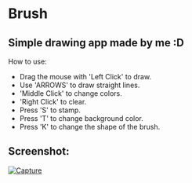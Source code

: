 # Brush
Simple drawing app made by me :D
---------------------------------------
How to use:
- Drag the mouse with 'Left Click' to draw.
- Use 'ARROWS' to draw straight lines.
- 'Middle Click' to change colors.
- 'Right Click' to clear.
- Press 'S' to stamp.
- Press 'T' to change background color.
- Press 'K' to change the shape of the brush.

## Screenshot:
  <a href="https://ibb.co/tYjXQrw"><img src="https://i.ibb.co/5spFGHX/Capture.png" alt="Capture" border="0"></a>
